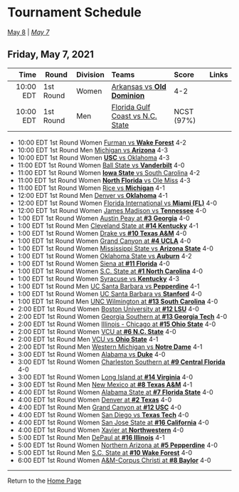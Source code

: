 # Tournament Schedule

[May 8](./05-08.md) | _[May 7](./05-07.md)_

## Friday, May 7, 2021

|      Time | Round     | Division | Teams                                                                         | Score      | Links |
| --------: | --------- | -------- | :---------------------------------------------------------------------------- | :--------- | ----- |
| 10:00 EDT | 1st Round | Women    | [Arkansas vs <b>Old Dominion</b>](../ncaaw/matches/R1_3-4_ARK_vs_ODU.md)      | 4-2        |
| 10:00 EDT | 1st Round | Men      | [Florida Gulf Coast vs N.C. State](../ncaam/matches/R1_27-28_FGCU_vs_NCST.md) | NCST (97%) |

- 10:00 EDT 1st Round Women [Furman vs <b>Wake Forest</b>](../ncaaw/matches/R1_35-36_FUR_vs_WAKE.md) 4-2
- 10:00 EDT 1st Round Men [Michigan vs <b>Arizona</b>](../ncaam/matches/R1_37-38_MICH_vs_ARIZ.md) 4-3
- 10:00 EDT 1st Round Women [<b>USC</b> vs Oklahoma](../ncaaw/matches/R1_43-44_USC_vs_OKLA.md) 4-3
- 11:00 EDT 1st Round Women [Ball State vs <b>Vanderbilt</b>](../ncaaw/matches/R1_59-60_BALL_vs_VANDY.md) 4-0
- 11:00 EDT 1st Round Women [<b>Iowa State</b> vs South Carolina](../ncaaw/matches/R1_45-46_ISU_vs_SCAR.md) 4-2
- 11:00 EDT 1st Round Women [<b>North Florida</b> vs Ole Miss](../ncaaw/matches/R1_27-28_UNF_vs_MISS.md) 4-3
- 11:00 EDT 1st Round Women [Rice vs <b>Michigan</b>](../ncaaw/matches/R1_21-22_RICE_vs_MICH.md) 4-1
- 12:00 EDT 1st Round Men [Denver vs <b>Oklahoma</b>](../ncaam/matches/R1_13-14_DEN_vs_OKLA.md) 4-1
- 12:00 EDT 1st Round Women [Florida International vs <b>Miami (FL)</b>](../ncaaw/matches/R1_11-12_FIU_vs_MIA.md) 4-0
- 12:00 EDT 1st Round Women [James Madison vs <b>Tennessee</b>](../ncaaw/matches/R1_37-38_JMU_vs_TENN.md) 4-0
- 1:00 EDT 1st Round Women [Austin Peay at <b>#3 Georgia</b>](../ncaaw/matches/R1_33-34_PEAY_vs_UGA.md) 4-0
- 1:00 EDT 1st Round Men [Cleveland State at <b>#14 Kentucky</b>](../ncaam/matches/R1_39-40_CLEV_vs_UK.md) 4-1
- 1:00 EDT 1st Round Women [Drake vs <b>#10 Texas A&M</b>](../ncaaw/matches/R1_55-56_DRKE_vs_AM.md) 4-0
- 1:00 EDT 1st Round Women [Grand Canyon at <b>#4 UCLA</b>](../ncaaw/matches/R1_31-32_GCU_vs_UCLA.md) 4-0
- 1:00 EDT 1st Round Women [Mississippi State vs <b>Arizona State</b>](../ncaaw/matches/R1_61-62_MSST_vs_AZST.md) 4-0
- 1:00 EDT 1st Round Women [Oklahoma State vs <b>Auburn</b>](../ncaaw/matches/R1_51-52_OKST_vs_AUB.md) 4-2
- 1:00 EDT 1st Round Women [Siena at <b>#11 Florida</b>](../ncaaw/matches/R1_41-42_SIEN_vs_FLA.md) 4-0
- 1:00 EDT 1st Round Women [S.C. State at <b>#1 North Carolina</b>](../ncaaw/matches/R1_1-2_SCST_vs_UNC.md) 4-0
- 1:00 EDT 1st Round Women [Syracuse vs <b>Kentucky</b>](../ncaaw/matches/R1_5-6_SYR_vs_UK.md) 4-3
- 1:00 EDT 1st Round Men [UC Santa Barbara vs <b>Pepperdine</b>](../ncaam/matches/R1_21-22_UCSB_vs_PEPP.md) 4-1
- 1:00 EDT 1st Round Women [UC Santa Barbara vs <b>Stanford</b>](../ncaaw/matches/R1_19-20_UCSB_vs_STAN.md) 4-0
- 1:00 EDT 1st Round Men [UNC Wilmington at <b>#13 South Carolina</b>](../ncaam/matches/R1_25-26_UNCW_vs_SCAR.md) 4-0
- 2:00 EDT 1st Round Women [Boston University at <b>#12 LSU</b>](../ncaaw/matches/R1_23-24_BU_vs_LSU.md) 4-0
- 2:00 EDT 1st Round Women [Georgia Southern at <b>#13 Georgia Tech</b>](../ncaaw/matches/R1_25-26_GASO_vs_GT.md) 4-0
- 2:00 EDT 1st Round Women [Illinois - Chicago at <b>#15 Ohio State</b>](../ncaaw/matches/R1_57-58_UIC_vs_OSU.md) 4-0
- 2:00 EDT 1st Round Women [VCU at <b>#6 N.C. State</b>](../ncaaw/matches/R1_47-48_VCU_vs_NCST.md) 4-0
- 2:00 EDT 1st Round Men [VCU vs <b>Ohio State</b>](../ncaam/matches/R1_53-54_VCU_vs_OSU.md) 4-1
- 2:00 EDT 1st Round Men [Western Michigan vs <b>Notre Dame</b>](../ncaam/matches/R1_5-6_WMU_vs_ND.md) 4-1
- 3:00 EDT 1st Round Women [Alabama vs <b>Duke</b>](../ncaaw/matches/R1_13-14_BAMA_vs_DUKE.md) 4-0
- 3:00 EDT 1st Round Women [Charleston Southern at <b>#9 Central Florida</b>](../ncaaw/matches/R1_9-10_CHSO_vs_UCF.md) 4-0
- 3:00 EDT 1st Round Women [Long Island at <b>#14 Virginia</b>](../ncaaw/matches/R1_39-40_LIU_vs_UVA.md) 4-0
- 3:00 EDT 1st Round Men [New Mexico at <b>#8 Texas A&M</b>](../ncaam/matches/R1_15-16_UNM_vs_AM.md) 4-1
- 4:00 EDT 1st Round Women [Alabama State at <b>#7 Florida State</b>](../ncaaw/matches/R1_49-50_ALST_vs_FSU.md) 4-0
- 4:00 EDT 1st Round Women [Denver at <b>#2 Texas</b>](../ncaaw/matches/R1_63-64_DEN_vs_TEX.md) 4-0
- 4:00 EDT 1st Round Men [Grand Canyon at <b>#12 USC</b>](../ncaam/matches/R1_23-24_GCU_vs_USC.md) 4-0
- 4:00 EDT 1st Round Women [San Diego vs <b>Texas Tech</b>](../ncaaw/matches/R1_29-30_USD_vs_TTU.md) 4-0
- 4:00 EDT 1st Round Women [San Jose State at <b>#16 California</b>](../ncaaw/matches/R1_7-8_SJSU_vs_CAL.md) 4-0
- 4:00 EDT 1st Round Women [Xavier at <b>Northwestern</b>](../ncaaw/matches/R1_53-54_XAV_vs_NW.md) 4-0
- 5:00 EDT 1st Round Men [DePaul at <b>#16 Illinois</b>](../ncaam/matches/R1_7-8_DEP_vs_ILL.md) 4-1
- 5:00 EDT 1st Round Women [Northern Arizona at <b>#5 Pepperdine</b>](../ncaaw/matches/R1_17-18_NAU_vs_PEPP.md) 4-0
- 5:00 EDT 1st Round Men [S.C. State at <b>#10 Wake Forest</b>](../ncaam/matches/R1_55-56_SCST_vs_WAKE.md) 4-0
- 6:00 EDT 1st Round Women [A&M-Corpus Christi at <b>#8 Baylor</b>](../ncaaw/matches/R1_15-16_TAMCC_vs_BAY.md) 4-0

---

Return to the [Home Page](../../index.md)
